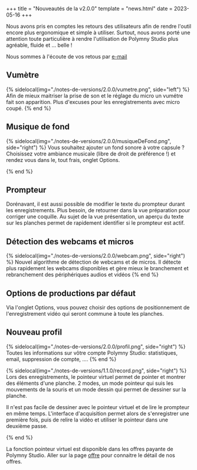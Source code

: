 +++
title = "Nouveautés de la v2.0.0"
template = "news.html"
date = 2023-05-16
+++


Nous avons pris en comptes les retours des utilisateurs afin de rendre l'outil
encore plus ergonomique et simple à utiliser. Surtout, nous avons porté une
attention toute particulière à rendre l'utilisation de Polymny Studio plus
agréable, fluide et ... belle !


Nous sommes à l'écoute de vos retous par [e-mail](mailto:contacter@polymny.studio)

## Vumètre

{% sidelocal(img="./notes-de-versions/2.0.0/vumetre.png", side="left") %}
Afin de mieux maitriser la prise de son et le réglage du micro un vumétre fait son apparition.
Plus d'excuses pour les enregistrements avec micro coupé.
{% end %}

## Musique de fond

{% sidelocal(img="./notes-de-versions/2.0.0/musiqueDeFond.png", side="right") %}
Vous souhaitez ajouter un fond sonore à votre capsule ? Choisissez votre
ambiance musicale (libre de droit de préférence !) et rendez vous dans le, tout
frais, onglet Options.

{% end %}

## Prompteur

Dorénavant, il est aussi possible de modifier le texte du prompteur durant les
enregistrements. Plus besoin, de retourner dans la vue préparation pour
corriger une coquille. Au sujet de la vue présentation, un aperçu du texte sur
les planches permet de rapidement identifier si le prompteur est actif.


## Détection des webcams et micros

{% sidelocal(img="./notes-de-versions/2.0.0/webcam.png", side="right") %}
Nouvel algorithme de détection de webcams et de micros. Il détecte plus rapidement les webcams disponibles et gère mieux le branchement  et rebranchement des périphériques audios et vidéos
{% end %}


##  Options de productions par défaut

Via l'onglet Options, vous pouvez choisir des options de positionnement de
l'enregistrement vidéo qui seront commune  à toute les planches.

## Nouveau profil

{% sidelocal(img="./notes-de-versions/2.0.0/profil.png", side="right") %}
Toutes les informations sur vôtre compte Polymny Studio: statistiques, email, suppression de compte, ....
{% end %}

{% sidelocal(img="./notes-de-versions/1.1.0/record.png", side="right") %}
Lors des enregistrements, le pointeur virtuel permet de  pointer et montrer des éléments d'une planche.
2 modes, un mode pointeur qui suis les mouvements de la souris et un
mode dessin qui permet de dessiner sur la planche.

Il n'est pas facile de dessiner avec le pointeur virtuel et de lire le prompteur en même temps. L'interface
d'acquisition permet alors de s'enregistrer une première fois, puis de relire la vidéo et utiliser le pointeur dans une
deuxième passe.

{% end %}

La fonction pointeur virtuel est disponible dans les offres payante de Polymny Studio.
Aller sur la page [offre](../../offres/)  pour connaitre le détail  de nos offres.




